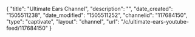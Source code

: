 {
    "title": "Ultimate Ears Channel",
    "description": "",
    "date_created": "1505511238",
    "date_modified": "1505511252",
    "channelid": "117684150",
    "type": "captivate",
    "layout": "channel",
    "url": "\/c\/ultimate-ears-youtube-feed\/117684150"
}